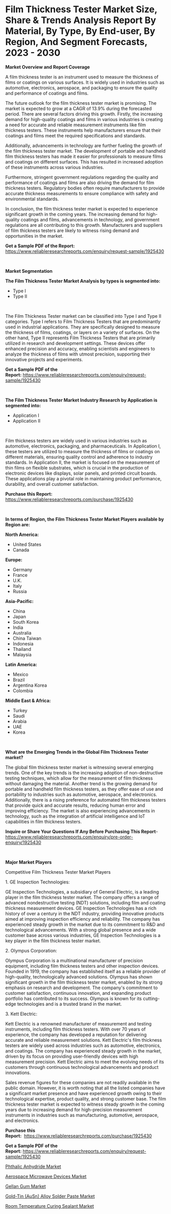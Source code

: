 <p><h1>Film Thickness Tester Market Size, Share & Trends Analysis Report By Material, By Type, By End-user, By Region, And Segment Forecasts, 2023 - 2030</h1></p><p><strong>Market Overview and Report Coverage</strong></p>
<p><p>A film thickness tester is an instrument used to measure the thickness of films or coatings on various surfaces. It is widely used in industries such as automotive, electronics, aerospace, and packaging to ensure the quality and performance of coatings and films.</p><p>The future outlook for the film thickness tester market is promising. The market is expected to grow at a CAGR of 13.9% during the forecasted period. There are several factors driving this growth. Firstly, the increasing demand for high-quality coatings and films in various industries is creating a need for accurate and reliable measurement instruments like film thickness testers. These instruments help manufacturers ensure that their coatings and films meet the required specifications and standards.</p><p>Additionally, advancements in technology are further fueling the growth of the film thickness tester market. The development of portable and handheld film thickness testers has made it easier for professionals to measure films and coatings on different surfaces. This has resulted in increased adoption of these instruments across various industries.</p><p>Furthermore, stringent government regulations regarding the quality and performance of coatings and films are also driving the demand for film thickness testers. Regulatory bodies often require manufacturers to provide accurate thickness measurements to ensure compliance with safety and environmental standards.</p><p>In conclusion, the film thickness tester market is expected to experience significant growth in the coming years. The increasing demand for high-quality coatings and films, advancements in technology, and government regulations are all contributing to this growth. Manufacturers and suppliers of film thickness testers are likely to witness rising demand and opportunities in the market.</p></p>
<p><strong>Get a Sample PDF of the Report:</strong> <a href="https://www.reliableresearchreports.com/enquiry/request-sample/1925430">https://www.reliableresearchreports.com/enquiry/request-sample/1925430</a></p>
<p>&nbsp;</p>
<p><strong>Market Segmentation</strong></p>
<p><strong>The Film Thickness Tester Market Analysis by types is segmented into:</strong></p>
<p><ul><li>Type I</li><li>Type II</li></ul></p>
<p>&nbsp;</p>
<p><p>The Film Thickness Tester market can be classified into Type I and Type II categories. Type I refers to Film Thickness Testers that are predominantly used in industrial applications. They are specifically designed to measure the thickness of films, coatings, or layers on a variety of surfaces. On the other hand, Type II represents Film Thickness Testers that are primarily utilized in research and development settings. These devices offer enhanced precision and accuracy, enabling scientists and engineers to analyze the thickness of films with utmost precision, supporting their innovative projects and experiments.</p></p>
<p><strong>Get a Sample PDF of the Report:</strong>&nbsp;<a href="https://www.reliableresearchreports.com/enquiry/request-sample/1925430">https://www.reliableresearchreports.com/enquiry/request-sample/1925430</a></p>
<p>&nbsp;</p>
<p><strong>The Film Thickness Tester Market Industry Research by Application is segmented into:</strong></p>
<p><ul><li>Application I</li><li>Application II</li></ul></p>
<p>&nbsp;</p>
<p><p>Film thickness testers are widely used in various industries such as automotive, electronics, packaging, and pharmaceuticals. In Application I, these testers are utilized to measure the thickness of films or coatings on different materials, ensuring quality control and adherence to industry standards. In Application II, the market is focused on the measurement of thin films on flexible substrates, which is crucial in the production of electronic devices like displays, solar panels, and printed circuit boards. These applications play a pivotal role in maintaining product performance, durability, and overall customer satisfaction.</p></p>
<p><strong>Purchase this Report:</strong>&nbsp; <a href="https://www.reliableresearchreports.com/purchase/1925430">https://www.reliableresearchreports.com/purchase/1925430</a></p>
<p>&nbsp;</p>
<p><strong>In terms of Region, the Film Thickness Tester Market Players available by Region are:</strong></p>
<p>
    <p> <strong> North America: </strong>
        <ul>
            <li>United States</li>
            <li>Canada</li>
        </ul>
        </p> 
    <p> <strong> Europe: </strong>
        <ul>
            <li>Germany</li>
            <li>France</li>
            <li>U.K.</li>
            <li>Italy</li>
            <li>Russia</li>
        </ul>
        </p> 
    <p> <strong> Asia-Pacific: </strong>
        <ul>
            <li>China</li>
            <li>Japan</li>
            <li>South Korea</li>
            <li>India</li>
            <li>Australia</li>
            <li>China Taiwan</li>
            <li>Indonesia</li>
            <li>Thailand</li>
            <li>Malaysia</li>
        </ul>
        </p> 
    <p> <strong> Latin America: </strong>
        <ul>
            <li>Mexico</li>
            <li>Brazil</li>
            <li>Argentina Korea</li>
            <li>Colombia</li>
        </ul>
        </p> 
    <p> <strong> Middle East & Africa: </strong>
        <ul>
            <li>Turkey</li>
            <li>Saudi</li>
            <li>Arabia</li>
            <li>UAE</li>
            <li>Korea</li>
        </ul>
    </p>
    </p>
<p>&nbsp;</p>
<p><strong>What are the Emerging Trends in the Global Film Thickness Tester market?</strong></p>
<p><p>The global film thickness tester market is witnessing several emerging trends. One of the key trends is the increasing adoption of non-destructive testing techniques, which allow for the measurement of film thickness without damaging the material. Another trend is the growing demand for portable and handheld film thickness testers, as they offer ease of use and portability to industries such as automotive, aerospace, and electronics. Additionally, there is a rising preference for automated film thickness testers that provide quick and accurate results, reducing human error and improving efficiency. The market is also experiencing advancements in technology, such as the integration of artificial intelligence and IoT capabilities in film thickness testers.</p></p>
<p><strong>Inquire or Share Your Questions If Any Before Purchasing This Report</strong>- <a href="https://www.reliableresearchreports.com/enquiry/pre-order-enquiry/1925430">https://www.reliableresearchreports.com/enquiry/pre-order-enquiry/1925430</a></p>
<p>&nbsp;</p>
<p><strong>Major Market Players</strong></p>
<p><p>Competitive Film Thickness Tester Market Players</p><p>1. GE Inspection Technologies:</p><p>GE Inspection Technologies, a subsidiary of General Electric, is a leading player in the film thickness tester market. The company offers a range of advanced nondestructive testing (NDT) solutions, including film and coating thickness measurement devices. GE Inspection Technologies has a rich history of over a century in the NDT industry, providing innovative products aimed at improving inspection efficiency and reliability. The company has experienced steady growth in the market due to its commitment to R&D and technological advancements. With a strong global presence and a wide customer base across various industries, GE Inspection Technologies is a key player in the film thickness tester market.</p><p>2. Olympus Corporation:</p><p>Olympus Corporation is a multinational manufacturer of precision equipment, including film thickness testers and other inspection devices. Founded in 1919, the company has established itself as a reliable provider of high-quality, technologically advanced solutions. Olympus has shown significant growth in the film thickness tester market, enabled by its strong emphasis on research and development. The company's commitment to customer satisfaction, continuous innovation, and expanding product portfolio has contributed to its success. Olympus is known for its cutting-edge technologies and is a trusted brand in the market.</p><p>3. Kett Electric:</p><p>Kett Electric is a renowned manufacturer of measurement and testing instruments, including film thickness testers. With over 70 years of experience, the company has developed a reputation for delivering accurate and reliable measurement solutions. Kett Electric's film thickness testers are widely used across industries such as automotive, electronics, and coatings. The company has experienced steady growth in the market, driven by its focus on providing user-friendly devices with high measurement precision. Kett Electric aims to meet the evolving needs of its customers through continuous technological advancements and product innovations.</p><p>Sales revenue figures for these companies are not readily available in the public domain. However, it is worth noting that all the listed companies have a significant market presence and have experienced growth owing to their technological expertise, product quality, and strong customer base. The film thickness tester market is expected to witness steady growth in the coming years due to increasing demand for high-precision measurement instruments in industries such as manufacturing, automotive, aerospace, and electronics.</p></p>
<p><strong>Purchase this Report:</strong>&nbsp;&nbsp;<a href="https://www.reliableresearchreports.com/purchase/1925430">https://www.reliableresearchreports.com/purchase/1925430</a></p>
<p></p>
<p><strong>Get a Sample PDF of the Report:</strong>&nbsp;<a href="https://www.reliableresearchreports.com/enquiry/request-sample/1925430">https://www.reliableresearchreports.com/enquiry/request-sample/1925430</a></p>
<p><p><a href="https://medium.com/@prachi.reportprime/phthalic-anhydride-market-furnishes-information-on-market-share-market-trends-and-market-growth-792df9dc0ef8">Phthalic Anhydride Market</a></p><p><a href="https://github.com/YashRP12/Market-Research-Report-List-1/blob/main/aerospace-microwave-devices-market.md">Aerospace Microwave Devices Market</a></p><p><a href="https://medium.com/@rahul.reportprime/gellan-gum-market-size-and-market-trends-complete-industry-overview-2023-to-2030-318adb98b63e">Gellan Gum Market</a></p><p><a href="https://www.linkedin.com/pulse/gold-tin-ausn-alloy-solder-paste-market-size-growth-tqkae/">Gold-Tin (AuSn) Alloy Solder Paste Market</a></p><p><a href="https://www.linkedin.com/pulse/room-temperature-curing-sealant-market-size-2023-2030-global-vwzhe/">Room Temperature Curing Sealant Market</a></p></p>